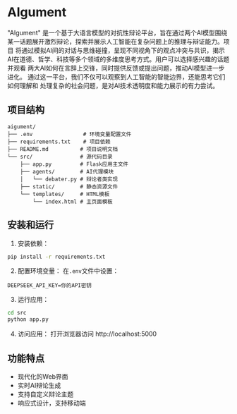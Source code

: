 # AIgument
"AIgument" 是一个基于大语言模型的对抗性辩论平台，旨在通过两个AI模型围绕某一话题展开激烈辩论，探索并展示人工智能在复杂问题上的推理与辩证能力。项目
将通过模拟AI间的对话与思维碰撞，呈现不同视角下的观点冲突与共识，揭示AI在道德、哲学、科技等多个领域的多维度思考方式。用户可以选择感兴趣的话题并观看
两大AI如何在言辞上交锋，同时提供反馈或提出问题，推动AI模型进一步进化。  通过这一平台，我们不仅可以观察到人工智能的智能边界，还能思考它们如何理解和
处理复杂的社会问题，是对AI技术透明度和能力展示的有力尝试。

## 项目结构

```
aigument/
├── .env                # 环境变量配置文件
├── requirements.txt    # 项目依赖
├── README.md          # 项目说明文档
└── src/               # 源代码目录
    ├── app.py         # Flask应用主文件
    ├── agents/        # AI代理模块
    │   └── debater.py # 辩论者类实现
    ├── static/        # 静态资源文件
    └── templates/     # HTML模板
        └── index.html # 主页面模板
```

## 安装和运行

1. 安装依赖：
```bash
pip install -r requirements.txt
```

2. 配置环境变量：
在`.env`文件中设置：
```
DEEPSEEK_API_KEY=你的API密钥
```

3. 运行应用：
```bash
cd src
python app.py
```

4. 访问应用：
打开浏览器访问 http://localhost:5000

## 功能特点

- 现代化的Web界面
- 实时AI辩论生成
- 支持自定义辩论主题
- 响应式设计，支持移动端
